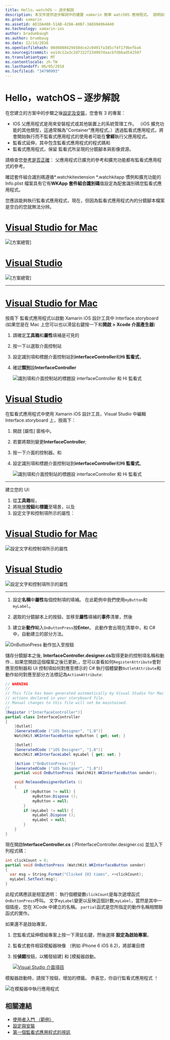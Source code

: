 ```yaml
---
title: Hello，watchOS – 逐步解說
description: 本文件提供逐步解說中的建置 xamarin 簡單 watchOS 應用程式。 說明如何適用於 Visual Studio 和 Visual Studio for Mac、 使用分鏡腳本，並回應程式碼中的事件。
ms.prod: xamarin
ms.assetid: AD1DA488-51AB-420A-A0B7-3AE69A964A40
ms.technology: xamarin-ios
author: bradumbaugh
ms.author: brumbaug
ms.date: 12/14/2016
ms.openlocfilehash: 00d6080429450dce2c0491fa385cf4f179befba6
ms.sourcegitcommit: ea1dc12a3c2d7322f234997daacbfdb6ad542507
ms.translationtype: MT
ms.contentlocale: zh-TW
ms.lasthandoff: 06/05/2018
ms.locfileid: "34790993"
---
```

# <a name="hello-watchos--walkthrough"></a>Hello，watchOS – 逐步解說

在您建立的方案中的步驟之後[設定及安裝](~/ios/watchos/get-started/installation.md)，您會有 3 的專案：

- IOS 父應用程式是用來安裝程式或其他裝置上的系統管理工作。 （iOS 擴充功能的其他類型，這通常稱為"Container"應用程式。）透過監看式應用程式，將會開始執行而不監看式應用程式的使用者可能在**曾經**執行父應用程式。
- 監看式延伸，其中包含監看式應用程式的程式碼和
- 監看式應用程式，保留 監看式所呈現的分鏡腳本與影像資源。

請檢查您[參考是否正確](~/ios/watchos/get-started/project-references.md)： 父應用程式已擴充的參考和擴充功能都有監看式應用程式的參考。

確認套件組合識別碼遵循\*.watchkitextension \*.watchkitapp 慣例和擴充功能的 Info.plist 檔案具有它有**WKApp 套件組合識別碼**值設定為配套識別碼您監看式應用程式。

您應該能夠執行監看式應用程式，現在，但因為監看式應用程式內的分鏡腳本檔案是空白的您就無法分辨。

# <a name="visual-studio-for-mactabvsmac"></a>[Visual Studio for Mac](#tab/vsmac)

![](hello-watch-images/projectstructure.png "[方案總管]")

# <a name="visual-studiotabvswin"></a>[Visual Studio](#tab/vswin)

![](hello-watch-images/vs-projectstructure.png "[方案總管]")

-----

# <a name="visual-studio-for-mactabvsmac"></a>[Visual Studio for Mac](#tab/vsmac)
    
按兩下 監看式應用程式以啟動 Xamarin iOS 設計工具中 Interface.storyboard (如果您是在 Mac 上您可以也以滑鼠右鍵按一下和**開啟 > Xcode 介面產生器**)


1.  請確定**工具箱**和**屬性**填補是可見的
1.  按一下以選取介面控制站
1.  設定識別項和標題介面控制站到**interfaceController**和**Hi 監看式**，
1.  確認**類別**設**InterfaceController**

    ![](hello-watch-images/interfacecontrollerattributes.png "識別項和介面控制站的標題設 interfaceController 和 Hi 監看式")

# <a name="visual-studiotabvswin"></a>[Visual Studio](#tab/vswin)

在監看式應用程式中使用 Xamarin iOS 設計工具，Visual Studio 中編輯 Interface.storyboard 上，按兩下：

1.  開啟 [屬性] 窗格中。
1.  若要將類別變更**InterfaceController**;
1.  按一下介面的控制器。和
1.  設定識別項和標題介面控制站到**interfaceController**和**Hi 監看式**。

    ![](hello-watch-images/vs-interfacecontrollerattributes.png "識別項和介面控制站的標題設 interfaceController 和 Hi 監看式")

-----


建立您的 UI:

1. 從**工具箱**板，
1. 將拖放**按鈕**和**標籤**至場景，以及
1. 設定文字和控制項所示的屬性：

# <a name="visual-studio-for-mactabvsmac"></a>[Visual Studio for Mac](#tab/vsmac)

![](hello-watch-images/draganddrop.png "設定文字和控制項所示的屬性")

# <a name="visual-studiotabvswin"></a>[Visual Studio](#tab/vswin)

![](hello-watch-images/vs-draganddrop.png "設定文字和控制項所示的屬性")

-----

1. 設定**名稱**中**屬性**每個控制項的填補。 在此範例中我們使用`myButton`和`myLabel`。

1. 選取的分鏡腳本上的按鈕，並移至**屬性**填補的**事件**清單，然後

1. 建立新**動作**輸入`OnButtonPress`按**Enter**。
  此動作會出現在清單中，和 C# 中，自動建立的部分方法。

![](hello-watch-images/buttonaction.png "OnButtonPress 動作加入至按鈕")

儲存分鏡腳本之後, **InterfaceController.designer.cs**取得更新的控制項名稱和動作... 如果您開啟這個檔案之後已更新,，您可以查看如何`RegisterAttribute`會對應至控制器和 UI 控制項如何對應至標示的 C# 執行個體變數`OutletAttribute`和動作如何對應至部分方法標記為`ActionAttribute`:

```csharp
// WARNING
//
// This file has been generated automatically by Visual Studio for Mac from the outlets and
// actions declared in your storyboard file.
// Manual changes to this file will not be maintained.
//
[Register ("InterfaceController")]
partial class InterfaceController
{
    [Outlet]
    [GeneratedCode ("iOS Designer", "1.0")]
    WatchKit.WKInterfaceButton myButton { get; set; }

    [Outlet]
    [GeneratedCode ("iOS Designer", "1.0")]
    WatchKit.WKInterfaceLabel myLabel { get; set; }

    [Action ("OnButtonPress:")]
    [GeneratedCode ("iOS Designer", "1.0")]
    partial void OnButtonPress (WatchKit.WKInterfaceButton sender);

    void ReleaseDesignerOutlets ()
    {
        if (myButton != null) {
            myButton.Dispose ();
            myButton = null;
        }
        if (myLabel != null) {
            myLabel.Dispose ();
            myLabel = null;
        }
    }
}
```

現在開啟**InterfaceController.cs** (*不*InterfaceController.designer.cs) 並加入下列程式碼：

```csharp
int clickCount = 0;
partial void OnButtonPress (WatchKit.WKInterfaceButton sender)
{
  var msg = String.Format("Clicked {0} times", ++clickCount);
  myLabel.SetText(msg);
}
```

此程式碼應該是相當透明： 執行個體變數`clickCount`是每次遞增函式`OnButtonPress`呼叫。 文字`myLabel`變更以反映這個計數;`myLabel`，當然是其中一個插座，您在 XCode 中建立的名稱。 `partial`函式是您所指定的動作名稱相關聯函式的實作。

如果還不是啟始專案，

1. 您監看式延伸模組專案上按一下滑鼠右鍵，然後選擇 **設定為啟始專案**，

1. 監看式套件相容模擬器映像 （例如 iPhone 6 iOS 8.2)，將部署目標

1. 按**偵錯**按鈕，以觸發組建] 和 [模擬器啟動。

    [![](hello-watch-images/readytodebug-sml.png "Visual Studio 介面項目")](hello-watch-images/readytodebug.png#lightbox)

模擬器啟動時，請按下按鈕，增加的標籤。
恭喜您，你自行監看式應用程式 ！

![](hello-watch-images/running.png "在模擬器中執行應用程式")


## <a name="related-links"></a>相關連結

- [使用者入門 （範例）](https://developer.xamarin.com/samples/monotouch/WatchKit/GettingStarted/)
- [設定與安裝](~/ios/watchos/get-started/installation.md)
- [第一個監看式應用程式的視訊](http://blog.xamarin.com/your-first-watch-kit-app/)
